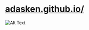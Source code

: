 # [adasken.github.io/](https://adasken.github.io/)

![Alt Text](https://media0.giphy.com/media/v1.Y2lkPTc5MGI3NjExamg5MmVkbG5ndHg1MjVyaTNzNm4xZ3NmaWM5Nnd4OTgxajh6M3JtMSZlcD12MV9pbnRlcm5hbF9naWZfYnlfaWQmY3Q9Zw/IThjAlJnD9WNO/giphy.gif)
